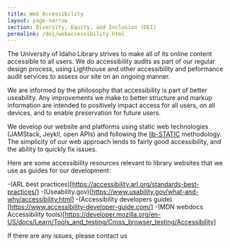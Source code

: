 ```yaml
---
title: Web Accessibility
layout: page-narrow
section: Diversity, Equity, and Inclusion (DEI)
permalink: /dei/webaccessibility.html
---
```


The University of Idaho Library strives to make all of its online content accessible to all users. We do accessibility audits as part of our regular design process, using Lighthouse and other accessibility and peformance audit services to assess our site on an ongoing manner. 

We are informed by the philosophy that accessibility is part of better useability. Any improvements we make to better structure and markup information are intended to positively impact access for all users, on all devices, and to enable preservation for future users. 

We develop our website and platforms using static web technologies (JAMStack, Jeykll, open APIs) and following the [lib-STATIC](https://lib-static.github.io/)  methodology. The simplicity of our web approach lends to fairly good accessibility, and the ability to quickly fix issues. 

Here are some accessibility resources relevant to library websites that we use as guides for our development:

-(ARL best practices)[https://accessibility.arl.org/standards-best-practices/]
-(Useability.gov)[https://www.usability.gov/what-and-why/accessibility.html]
-(Accessibility developers guide)[https://www.accessibility-developer-guide.com/]
-(MDN webdocs Accessibility tools)[https://developer.mozilla.org/en-US/docs/Learn/Tools_and_testing/Cross_browser_testing/Accessibility]

If there are any issues, please contact us